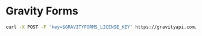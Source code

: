 # Gravity Forms

```bash
curl -X POST -F 'key=$GRAVITYFORMS_LICENSE_KEY' https://gravityapi.com/wp-content/plugins/gravitymanager/version.php
```
